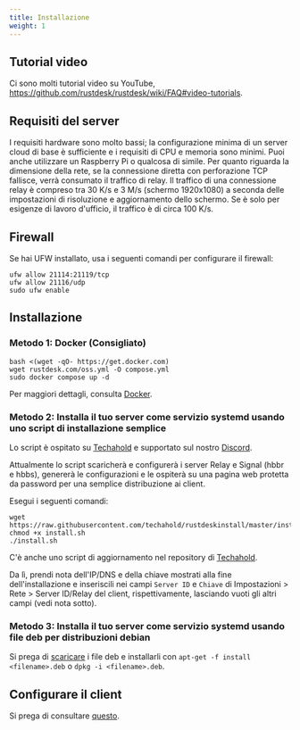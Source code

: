 ```yaml
---
title: Installazione
weight: 1
---
```


## Tutorial video
Ci sono molti tutorial video su YouTube, https://github.com/rustdesk/rustdesk/wiki/FAQ#video-tutorials.

## Requisiti del server
I requisiti hardware sono molto bassi; la configurazione minima di un server cloud di base è sufficiente e i requisiti di CPU e memoria sono minimi. Puoi anche utilizzare un Raspberry Pi o qualcosa di simile. Per quanto riguarda la dimensione della rete, se la connessione diretta con perforazione TCP fallisce, verrà consumato il traffico di relay. Il traffico di una connessione relay è compreso tra 30 K/s e 3 M/s (schermo 1920x1080) a seconda delle impostazioni di risoluzione e aggiornamento dello schermo. Se è solo per esigenze di lavoro d'ufficio, il traffico è di circa 100 K/s.

## Firewall
Se hai UFW installato, usa i seguenti comandi per configurare il firewall:
```
ufw allow 21114:21119/tcp
ufw allow 21116/udp
sudo ufw enable
```

## Installazione
### Metodo 1: Docker (Consigliato)

```
bash <(wget -qO- https://get.docker.com)
wget rustdesk.com/oss.yml -O compose.yml
sudo docker compose up -d
```

Per maggiori dettagli, consulta [Docker](/docs/en/self-host/rustdesk-server-oss/docker/).

### Metodo 2: Installa il tuo server come servizio systemd usando uno script di installazione semplice
Lo script è ospitato su [Techahold](https://github.com/techahold/rustdeskinstall) e supportato sul nostro [Discord](https://discord.com/invite/nDceKgxnkV).

Attualmente lo script scaricherà e configurerà i server Relay e Signal (hbbr e hbbs), genererà le configurazioni e le ospiterà su una pagina web protetta da password per una semplice distribuzione ai client.

Esegui i seguenti comandi:
```
wget https://raw.githubusercontent.com/techahold/rustdeskinstall/master/install.sh
chmod +x install.sh
./install.sh
```

C'è anche uno script di aggiornamento nel repository di [Techahold](https://github.com/techahold/rustdeskinstall).

Da lì, prendi nota dell'IP/DNS e della chiave mostrati alla fine dell'installazione e inseriscili nei campi `Server ID` e `Chiave` di Impostazioni > Rete > Server ID/Relay del client, rispettivamente, lasciando vuoti gli altri campi (vedi nota sotto).

### Metodo 3: Installa il tuo server come servizio systemd usando file deb per distribuzioni debian

Si prega di [scaricare](https://github.com/rustdesk/rustdesk-server/releases/latest) i file deb e installarli con `apt-get -f install <filename>.deb` o `dpkg -i <filename>.deb`.

## Configurare il client
Si prega di consultare [questo](/docs/en/self-host/client-configuration/#2-manual-config).